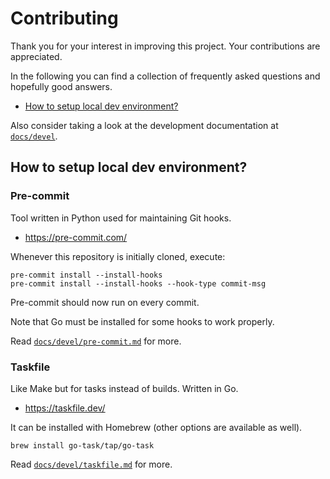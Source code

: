 # Contributing <!-- omit in toc -->

Thank you for your interest in improving this project. Your contributions are
appreciated.

In the following you can find a collection of frequently asked questions and
hopefully good answers.

- [How to setup local dev environment?](#how-to-setup-local-dev-environment)

Also consider taking a look at the development documentation at
[`docs/devel`](docs/devel).

## How to setup local dev environment?

### Pre-commit <!-- omit in toc -->

Tool written in Python used for maintaining Git hooks.

- <https://pre-commit.com/>

Whenever this repository is initially cloned, execute:

```
pre-commit install --install-hooks
pre-commit install --install-hooks --hook-type commit-msg
```

Pre-commit should now run on every commit.

Note that Go must be installed for some hooks to work properly.

Read [`docs/devel/pre-commit.md`](docs/devel/pre-commit.md) for more.

### Taskfile <!-- omit in toc -->

Like Make but for tasks instead of builds. Written in Go.

- <https://taskfile.dev/>

It can be installed with Homebrew (other options are available as well).

```
brew install go-task/tap/go-task
```

Read [`docs/devel/taskfile.md`](docs/devel/taskfile.md) for more.
